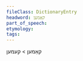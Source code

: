 ```yaml
---
fileClass: DictionaryEntry
headword: קאַמען
part_of_speech: 
etymology: 
tags: 
---
```

קאַמען > קעמען